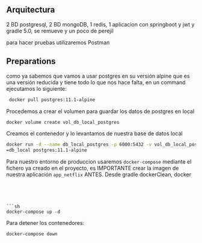## Arquitectura


2 BD postgresql, 2 BD mongoDB, 1 redis, 1 aplicacion con springboot y jwt y gradle 5.0,  se remueve y un poco de perejil

para hacer pruebas utilizaremos Postman



## Preparations

como ya sabemos que vamos a usar postgres en su versión alpine que es una versión reducida y tiene todo lo que nos hace falta, en un command ejecutamos lo siguiente:
```sh
 docker pull postgres:11.1-alpine
```

Procedemos a crear el volumen para guardar los datos de postgres en local

```sh
docker volume create vol_db_local_postgres
```

Creamos el contenedor y lo levantamos de nuestra base de datos local

```sh
docker run -d --name db_local_postgres -p 6000:5432 -v vol_db_local_postgres:/var/lib/postgresql/data -e POSTGRES_USER=user_local -e POSTGRES_PASSWORD=pass_local -e POSTGRES_DB
=db_local postgres:11.1-alpine
```

Para nuestro entorno de produccion usaremos `docker-compose` mediante el fichero ya creado en el proyecto, es IMPORTANTE crear la imagen de nuestra aplicación `app_netflix` ANTES.
Desde gradle
dockerClean, docker
```




```sh
docker-compose up -d
```

Para detener los contenedores:
```sh
docker-compose down
```

